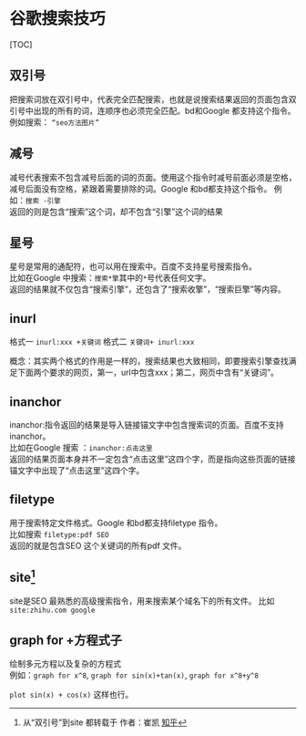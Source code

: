 # 谷歌搜索技巧

[TOC]

## 双引号
把搜索词放在双引号中，代表完全匹配搜索，也就是说搜索结果返回的页面包含双引号中出现的所有的词，连顺序也必须完全匹配。bd和Google 都支持这个指令。  
例如搜索： `“seo方法图片”`

## 减号
减号代表搜索不包含减号后面的词的页面。使用这个指令时减号前面必须是空格，减号后面没有空格，紧跟着需要排除的词。Google 和bd都支持这个指令。
例如：`搜索 -引擎`   
返回的则是包含“搜索”这个词，却不包含“引擎”这个词的结果

## 星号
星号是常用的通配符，也可以用在搜索中。百度不支持星号搜索指令。  
比如在Google 中搜索：`搜索*擎`其中的`*`号代表任何文字。  
返回的结果就不仅包含“搜索引擎”，还包含了“搜索收擎”，“搜索巨擎”等内容。

## inurl
格式一 `inurl:xxx +关键词`
格式二 `关键词+ inurl:xxx`

概念：其实两个格式的作用是一样的，搜索结果也大致相同，即要搜索引擎查找满足下面两个要求的网页，第一，url中包含xxx；第二，网页中含有“关键词”。

##  inanchor
inanchor:指令返回的结果是导入链接锚文字中包含搜索词的页面。百度不支持inanchor。  
比如在Google 搜索 ：`inanchor:点击这里`  
返回的结果页面本身并不一定包含“点击这里”这四个字，而是指向这些页面的链接锚文字中出现了“点击这里”这四个字。

## filetype
用于搜索特定文件格式。Google 和bd都支持filetype 指令。  
比如搜索 `filetype:pdf SEO`  
返回的就是包含SEO 这个关键词的所有pdf 文件。

## site[^site]
site是SEO 最熟悉的高级搜索指令，用来搜索某个域名下的所有文件。
比如 `site:zhihu.com google`

## graph for +方程式子
绘制多元方程以及复杂的方程式  
例如：`graph for x^8`, `graph for sin(x)+tan(x)`, `graph for x^8+y^8`

`plot sin(x) + cos(x)` 这样也行。

[^site]: 从“双引号”到site 都转载于 作者：崔凯  [知乎](https://www.zhihu.com/question/20161362/answer/14180620)


